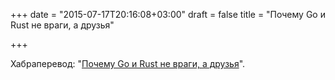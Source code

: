 +++
date = "2015-07-17T20:16:08+03:00"
draft = false
title = "Почему Go и Rust не враги, а друзья"

+++

<p>Хабраперевод: &quot;<a href="http://habrahabr.ru/post/262889/">Почему Go и Rust не враги, а друзья</a>&quot;.</p>

